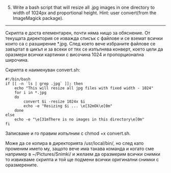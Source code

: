 5. Write a bash script that will resize all .jpg images in one directory to width of 1024px and proportional height. Hint: user convert(from the ImageMagick package).
------------------------------------------------------------------------------------------------------------------


Скрипта е доста елементарен, почти няма нищо за обяснение. От текущата директория се изважда списък с файлове и се вземат всички
които са с разширение *.jpg. След което вече избраните файлове се завъртат в цикъл и за всеки от тях се изпълнява конверт,
което цели да оразмери всички картинки с височина 1024 и пропорционална широчина.

Скрипта е наименуван convert.sh:

	#!/bin/bash
	if [[ -n `ls | grep .jpg` ]]; then
		echo "This will resize all jpg files with fixed width - 1024"
		for i in *.jpg
		do 
 			convert $i -resize 1024x $i
			echo -e "Resizing $i ... \e[32mOk\e[0m"  
		done 
	else 
		echo -e "\e[31mThere is no images in this directory\e[0m"
	fi	

Записваме и го правим изпълним с chmod +x convert.sh.

Може да се копира в директорията /usr/local/bin/, но след като променим името му,
защото вече има такава команда и когато сме например в ~/Pictures/Snimki/ и желаем да оразмерим всички снимки
то извикваме скрипта и той ще подмени всички оригинални снимки с оразмерените.
